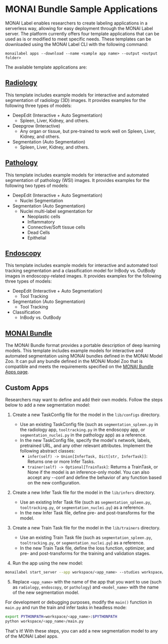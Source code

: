 # MONAI Bundle Sample Applications

MONAI Label enables researchers to create labeling applications in a serverless way, allowing for easy deployment through the MONAI Label server. The platform currently offers four template applications that can be used as is or modified to meet specific needs. These templates can be downloaded using the MONAI Label CLI with the following command:

```
monailabel apps --download --name <sample app name> --output <output folder>
```

The available template applications are:

## [Radiology](./radiology)
This template includes example models for interactive and automated segmentation of radiology (3D) images. It provides examples for the following three types of models:
- DeepEdit (Interactive + Auto Segmentation)
  - Spleen, Liver, Kidney, and others.
- Deepgrow (Interactive)
  - Any organ or tissue, but pre-trained to work well on Spleen, Liver, Kidney, and others.
- Segmentation (Auto Segmentation)
  - Spleen, Liver, Kidney, and others.

## [Pathology](./pathology)
This template includes example models for interactive and automated segmentation of pathology (WSI) images. It provides examples for the following two types of models:
- DeepEdit (Interactive + Auto Segmentation)
  - Nuclei Segmentation
- Segmentation (Auto Segmentation)
  - Nuclei multi-label segmentation for
    - Neoplastic cells
    - Inflammatory
    - Connective/Soft tissue cells
    - Dead Cells
    - Epithelial

## [Endoscopy](./endoscopy)
This template includes example models for interactive and automated tool tracking segmentation and a classification model for InBody vs. OutBody images in endoscopy-related images. It provides examples for the following three types of models:
- DeepEdit (Interactive + Auto Segmentation)
  - Tool Tracking
- Segmentation (Auto Segmentation)
  - Tool Tracking
- Classification
  - InBody vs. OutBody


## [MONAI Bundle](./monaibundle)
The MONAI Bundle format provides a portable description of deep learning models. This template includes example models for interactive and automated segmentation using MONAI bundles defined in the MONAI Model Zoo. It can pull any bundle defined in the MONAI Model Zoo that is compatible and meets the requirements specified on the [MONAI Bundle Apps page](./monaibundle/).

## Custom Apps
Researchers may want to define and add their own models. Follow the steps below to add a new segmentation model:

1. Create a new TaskConfig file for the model in the `lib/configs` directory.
    - Use an existing TaskConfig file (such as `segmentation_spleen.py` in the radiology app, `tooltracking.py` in the endoscopy app, or `segmentation_nuclei.py` in the pathology app) as a reference. 
     - In the new TaskConfig file, specify the model's network, labels, pretrained URL, and any other relevant attributes. Implement the following abstract classes:
        - `infer(self) -> Union[InferTask, Dict[str, InferTask]]`: Returns one or more Infer Tasks.
        - `trainer(self) -> Optional[TrainTask]`: Returns a TrainTask, or None if the model is an inference-only model. You can also accept any --conf <name> <value> and define the behavior of any function based on the new configuration.

2. Create a new Infer Task file for the model in the `lib/infers` directory. 
    -  Use an existing Infer Task file (such as `segmentation_spleen.py`, `tooltracking.py`, or `segmentation_nuclei.py`) as a reference.
    - In the new Infer Task file, define pre- and post-transforms for the model.

3. Create a new Train Task file for the model in the `lib/trainers` directory. 
    - Use an existing Train Task file (such as `segmentation_spleen.py`, `tooltracking.py`, or `segmentation_nuclei.py`) as a reference. 
    - In the new Train Task file, define the loss function, optimizer, and pre- and post-transforms for the training and validation stages.

4. Run the app using the new model:
```bash
monailabel start_server --app workspace/<app_name> --studies workspace/images --conf models <model_name>
```

5. Replace `<app_name>` with the name of the app that you want to use (such as `radiology`, `endoscopy`, or `pathology`) and `<model_name>` with the name of the new segmentation model.

For development or debugging purposes, modify the `main()` function in `main.py` and run the train and infer tasks in headless mode:

```bash
export PYTHONPATH=workspace/<app_name>:$PYTHONPATH
python workspace/<app_name>/main.py
```

That's it! With these steps, you can add a new segmentation model to any of the MONAI Label apps.